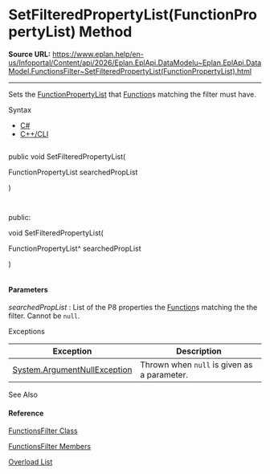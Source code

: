 # SetFilteredPropertyList(FunctionPropertyList) Method

**Source URL:** https://www.eplan.help/en-us/Infoportal/Content/api/2026/Eplan.EplApi.DataModelu~Eplan.EplApi.DataModel.FunctionsFilter~SetFilteredPropertyList(FunctionPropertyList).html

---

Sets the [FunctionPropertyList](Eplan.EplApi.DataModelu~Eplan.EplApi.DataModel.FunctionPropertyList.html) that [Function](Eplan.EplApi.DataModelu~Eplan.EplApi.DataModel.Function.html)s matching the filter must have.

Syntax

- [C#](#i-syntax-CS)
- [C++/CLI](#i-syntax-CPP2005)

```
```
public void SetFilteredPropertyList( 
   FunctionPropertyList searchedPropList
)
```
```

```
```
public:
void SetFilteredPropertyList( 
   FunctionPropertyList^ searchedPropList
)
```
```

#### Parameters

*searchedPropList*
:   List of the P8 properties the [Function](Eplan.EplApi.DataModelu~Eplan.EplApi.DataModel.Function.html)s matching the the filter. Cannot be `null`.

Exceptions

| Exception | Description |
| --- | --- |
| [System.ArgumentNullException](#) | Thrown when `null` is given as a parameter. |



See Also

#### Reference

[FunctionsFilter Class](Eplan.EplApi.DataModelu~Eplan.EplApi.DataModel.FunctionsFilter.html)
  
[FunctionsFilter Members](Eplan.EplApi.DataModelu~Eplan.EplApi.DataModel.FunctionsFilter_members.html)
  
[Overload List](Eplan.EplApi.DataModelu~Eplan.EplApi.DataModel.FunctionsFilter~SetFilteredPropertyList.html)